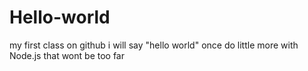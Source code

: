 # Hello-world
my first class on github
i will say "hello world" once  do little more with Node.js
that wont be too far
